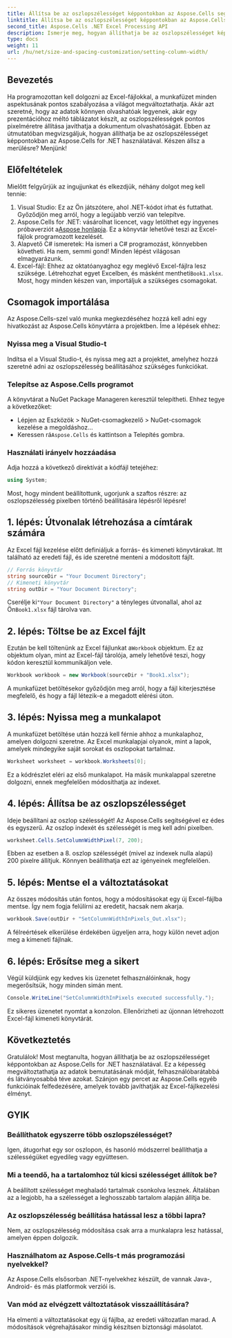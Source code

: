 ```yaml
---
title: Állítsa be az oszlopszélességet képpontokban az Aspose.Cells segítségével .NET-hez
linktitle: Állítsa be az oszlopszélességet képpontokban az Aspose.Cells segítségével .NET-hez
second_title: Aspose.Cells .NET Excel Processing API
description: Ismerje meg, hogyan állíthatja be az oszlopszélességet képpontokban az Aspose.Cells for .NET használatával. Bővítse Excel-fájljait ezzel az egyszerű, lépésről lépésre bemutató útmutatóval.
type: docs
weight: 11
url: /hu/net/size-and-spacing-customization/setting-column-width/
---
```

## Bevezetés
Ha programozottan kell dolgozni az Excel-fájlokkal, a munkafüzet minden aspektusának pontos szabályozása a világot megváltoztathatja. Akár azt szeretné, hogy az adatok könnyen olvashatóak legyenek, akár egy prezentációhoz méltó táblázatot készít, az oszlopszélességek pontos pixelméretre állítása javíthatja a dokumentum olvashatóságát. Ebben az útmutatóban megvizsgáljuk, hogyan állíthatja be az oszlopszélességet képpontokban az Aspose.Cells for .NET használatával. Készen állsz a merülésre? Menjünk!
## Előfeltételek
Mielőtt felgyűrjük az ingujjunkat és elkezdjük, néhány dolgot meg kell tennie:
1. Visual Studio: Ez az Ön játszótere, ahol .NET-kódot írhat és futtathat. Győződjön meg arról, hogy a legújabb verzió van telepítve.
2.  Aspose.Cells for .NET: vásárolhat licencet, vagy letölthet egy ingyenes próbaverziót a[Aspose honlapja](https://releases.aspose.com/cells/net/). Ez a könyvtár lehetővé teszi az Excel-fájlok programozott kezelését.
3. Alapvető C# ismeretek: Ha ismeri a C# programozást, könnyebben követheti. Ha nem, semmi gond! Minden lépést világosan elmagyarázunk.
4.  Excel-fájl: Ehhez az oktatóanyaghoz egy meglévő Excel-fájlra lesz szüksége. Létrehozhat egyet Excelben, és másként mentheti`Book1.xlsx`.
Most, hogy minden készen van, importáljuk a szükséges csomagokat.
## Csomagok importálása
Az Aspose.Cells-szel való munka megkezdéséhez hozzá kell adni egy hivatkozást az Aspose.Cells könyvtárra a projektben. Íme a lépések ehhez:
### Nyissa meg a Visual Studio-t
Indítsa el a Visual Studio-t, és nyissa meg azt a projektet, amelyhez hozzá szeretné adni az oszlopszélesség beállításához szükséges funkciókat.
### Telepítse az Aspose.Cells programot
A könyvtárat a NuGet Package Manageren keresztül telepítheti. Ehhez tegye a következőket:
- Lépjen az Eszközök > NuGet-csomagkezelő > NuGet-csomagok kezelése a megoldáshoz...
-  Keressen rá`Aspose.Cells` és kattintson a Telepítés gombra.
### Használati irányelv hozzáadása
Adja hozzá a következő direktívát a kódfájl tetejéhez:
```csharp
using System;
```
Most, hogy mindent beállítottunk, ugorjunk a szaftos részre: az oszlopszélesség pixelben történő beállítására lépésről lépésre!
## 1. lépés: Útvonalak létrehozása a címtárak számára
Az Excel fájl kezelése előtt definiáljuk a forrás- és kimeneti könyvtárakat. Itt található az eredeti fájl, és ide szeretné menteni a módosított fájlt.
```csharp
// Forrás könyvtár
string sourceDir = "Your Document Directory";
// Kimeneti könyvtár
string outDir = "Your Document Directory";
```
 Cserélje ki`"Your Document Directory"` a tényleges útvonallal, ahol az Ön`Book1.xlsx` fájl tárolva van.
## 2. lépés: Töltse be az Excel fájlt
 Ezután be kell töltenünk az Excel fájlunkat a`Workbook` objektum. Ez az objektum olyan, mint az Excel-fájl tárolója, amely lehetővé teszi, hogy kódon keresztül kommunikáljon vele.
```csharp
Workbook workbook = new Workbook(sourceDir + "Book1.xlsx");
```
A munkafüzet betöltésekor győződjön meg arról, hogy a fájl kiterjesztése megfelelő, és hogy a fájl létezik-e a megadott elérési úton.
## 3. lépés: Nyissa meg a munkalapot
A munkafüzet betöltése után hozzá kell férnie ahhoz a munkalaphoz, amelyen dolgozni szeretne. Az Excel munkalapjai olyanok, mint a lapok, amelyek mindegyike saját sorokat és oszlopokat tartalmaz.
```csharp
Worksheet worksheet = workbook.Worksheets[0];
```
Ez a kódrészlet eléri az első munkalapot. Ha másik munkalappal szeretne dolgozni, ennek megfelelően módosíthatja az indexet.
## 4. lépés: Állítsa be az oszlopszélességet
Ideje beállítani az oszlop szélességét! Az Aspose.Cells segítségével ez édes és egyszerű. Az oszlop indexét és szélességét is meg kell adni pixelben.
```csharp
worksheet.Cells.SetColumnWidthPixel(7, 200);
```
Ebben az esetben a 8. oszlop szélességét (mivel az indexek nulla alapú) 200 pixelre állítjuk. Könnyen beállíthatja ezt az igényeinek megfelelően.
## 5. lépés: Mentse el a változtatásokat
Az összes módosítás után fontos, hogy a módosításokat egy új Excel-fájlba mentse. Így nem fogja felülírni az eredetit, hacsak nem akarja.
```csharp
workbook.Save(outDir + "SetColumnWidthInPixels_Out.xlsx");
```
A félreértések elkerülése érdekében ügyeljen arra, hogy külön nevet adjon meg a kimeneti fájlnak.
## 6. lépés: Erősítse meg a sikert
Végül küldjünk egy kedves kis üzenetet felhasználóinknak, hogy megerősítsük, hogy minden simán ment.
```csharp
Console.WriteLine("SetColumnWidthInPixels executed successfully.");
```
Ez sikeres üzenetet nyomtat a konzolon. Ellenőrizheti az újonnan létrehozott Excel-fájl kimeneti könyvtárát.
## Következtetés
Gratulálok! Most megtanulta, hogyan állíthatja be az oszlopszélességet képpontokban az Aspose.Cells for .NET használatával. Ez a képesség megváltoztathatja az adatok bemutatásának módját, felhasználóbarátabbá és látványosabbá téve azokat. Szánjon egy percet az Aspose.Cells egyéb funkcióinak felfedezésére, amelyek tovább javíthatják az Excel-fájlkezelési élményt.
## GYIK
### Beállíthatok egyszerre több oszlopszélességet?
Igen, átugorhat egy sor oszlopon, és hasonló módszerrel beállíthatja a szélességüket egyedileg vagy együttesen.
### Mi a teendő, ha a tartalomhoz túl kicsi szélességet állítok be?
A beállított szélességet meghaladó tartalmak csonkolva lesznek. Általában az a legjobb, ha a szélességet a leghosszabb tartalom alapján állítja be.
### Az oszlopszélesség beállítása hatással lesz a többi lapra?
Nem, az oszlopszélesség módosítása csak arra a munkalapra lesz hatással, amelyen éppen dolgozik.
### Használhatom az Aspose.Cells-t más programozási nyelvekkel?
Az Aspose.Cells elsősorban .NET-nyelvekhez készült, de vannak Java-, Android- és más platformok verziói is.
### Van mód az elvégzett változtatások visszaállítására?
Ha elmenti a változtatásokat egy új fájlba, az eredeti változatlan marad. A módosítások végrehajtásakor mindig készítsen biztonsági másolatot.
